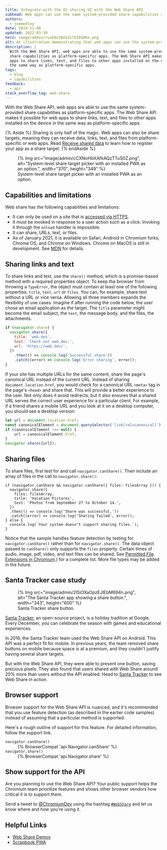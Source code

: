 ```yaml
---
title: Integrate with the OS sharing UI with the Web Share API
subhead: Web apps can use the same system-provided share capabilities as platform-specific apps.
authors:
  - joemedley
date: 2019-11-08
updated: 2022-03-30
hero: image/admin/ruvEms3AeSZvlEI01DKo.png
alt: An illustration demonstrating that web apps can use the system-provided sharing UI.
description: |
  With the Web Share API, web apps are able to use the same system-provided
  share capabilities as platform-specific apps. The Web Share API makes it possible for web
  apps to share links, text, and files to other apps installed on the device in
  the same way as platform-specific apps.
tags:
  - blog
  - capabilities
feedback:
  - api
stack_overflow_tag: web-share
---
```


With the Web Share API, web apps are able to use the same system-provided share
capabilities as platform-specific apps. The Web Share API makes it possible for web apps to
share links, text, and files to other apps installed on the device in the same
way as platform-specific apps.

{% Aside %}
  Sharing is only half of the magic. Web apps can also be share
  targets, meaning they can receive data, links, text, and files from
  platform-specific or web apps. Read [Receive shared data](/web-share-target/)
  to learn how to register your app as a share target.
{% endAside %}

<figure data-float="right">
  {% Img src="image/admin/cCXNoHbXAfkAQzTTuS0Z.png", alt="System-level share target picker with an installed PWA as an option.", width="370", height="349" %}
  <figcaption>
    System-level share target picker with an installed PWA as an option.
  </figcaption>
</figure>

## Capabilities and limitations

Web share has the following capabilities and limitations:
* It can only be used on a site that is [accessed via HTTPS](https://www.chromium.org/Home/chromium-security/prefer-secure-origins-for-powerful-new-features).
* It must be invoked in response to a user action such as a click. Invoking it
  through the `onload` handler is impossible.
* It can share, URLs, text, or files.
* As of January 2021, it is available on Safari, Android in Chromium forks,
  Chrome OS, and Chrome on Windows. Chrome on MacOS is still in development. See
  [MDN](https://developer.mozilla.org/docs/Web/API/Navigator/share#Browser_compatibility)
  for details.

## Sharing links and text

To share links and text, use the `share()` method, which is a promise-based
method with a required properties object.
To keep the browser from throwing a `TypeError`,
the object must contain at least one
of the following properties: `title`, `text`, `url` or `files`. You
can, for example, share text without a URL or vice versa. Allowing all three
members expands the flexibility of use cases. Imagine if after running the code
below, the user chose an email application as the target. The `title` parameter
might become the email subject, the `text`, the message body, and the files, the
attachments.

```js
if (navigator.share) {
  navigator.share({
    title: 'web.dev',
    text: 'Check out web.dev.',
    url: 'https://web.dev/',
  })
    .then(() => console.log('Successful share'))
    .catch((error) => console.log('Error sharing', error));
}
```

If your site has multiple URLs for the same content, share the page's
canonical URL instead of the current URL. Instead of sharing
`document.location.href`, you would check for a canonical URL `<meta>` tag in
the page's `<head>` and share that. This will provide a better experience to the
user. Not only does it avoid redirects, but it also ensures that a shared URL serves
the correct user experience for a particular client. For example, if a friend
shares a mobile URL and you look at it on a desktop computer,
you should see a desktop version:

```js
let url = document.location.href;
const canonicalElement = document.querySelector('link[rel=canonical]');
if (canonicalElement !== null) {
    url = canonicalElement.href;
}
navigator.share({url});
```

## Sharing files

To share files, first test for and call `navigator.canShare()`. Then include an
array of files in the call to `navigator.share()`:

```js/0-5
if (navigator.canShare && navigator.canShare({ files: filesArray })) {
  navigator.share({
    files: filesArray,
    title: 'Vacation Pictures',
    text: 'Photos from September 27 to October 14.',
  })
  .then(() => console.log('Share was successful.'))
  .catch((error) => console.log('Sharing failed', error));
} else {
  console.log(`Your system doesn't support sharing files.`);
}
```

Notice that the sample handles feature detection by testing for
`navigator.canShare()` rather than for `navigator.share()`.
The data object passed to `canShare()` only supports the `files` property.
Certain times of audio, image, pdf, video, and text files can be shared.
See [Permitted File Extensions in Chromium](https://docs.google.com/document/d/1tKPkHA5nnJtmh2TgqWmGSREUzXgMUFDL6yMdVZHqUsg/edit?usp=sharing).)
for a complete list. More file types may be added in the future.

## Santa Tracker case study

<figure data-float="right">
  {% Img src="image/admin/2I5iOXaOpzEJlEbM694n.png", alt="The Santa Tracker app showing a share button.", width="343", height="600" %}
  <figcaption>
    Santa Tracker share button.
  </figcaption>
</figure>

[Santa Tracker](https://santatracker.google.com/), an open-source project, is a
holiday tradition at Google. Every December, you can celebrate the season
with games and educational experiences.

In 2016, the Santa Tracker team used the Web Share API on Android.
This API was a perfect fit for mobile.
In previous years, the team removed share buttons on mobile because space is
at a premium, and they couldn't justify having several share targets.

But with the Web Share API, they were able to present one button,
saving precious pixels.
They also found that users shared with Web Share around 20% more than
users without the API enabled. Head to
[Santa Tracker](https://santatracker.google.com/) to see Web Share in action.

## Browser support

Browser support for the Web Share API is nuanced, and it's recommended that you use feature
detection (as described in the earlier code samples) instead of assuming that a particular method is
supported.

Here's a rough outline of support for this feature. For detailed information, follow the support link.

<dl>
  <dt><code>navigator.canShare()</code></dt>
  <dd>{% BrowserCompat 'api.Navigator.canShare' %}</dd>
  <dt><code>navigator.share()</code></dt>
  <dd>{% BrowserCompat 'api.Navigator.share' %}</dd>
</dl>

## Show support for the API

Are you planning to use the Web Share API? Your public support helps the Chromium team
prioritize features and shows other browser vendors how critical it is to support them.

Send a tweet to [@ChromiumDev][cr-dev-twitter] using the hashtag
[`#WebShare`](https://twitter.com/search?q=%23WebShare&src=recent_search_click&f=live)
and let us know where and how you're using it.

## Helpful Links

- [Web Share Demos](https://w3c.github.io/web-share/demos/share-files.html)
- [Scrapbook PWA](https://github.com/GoogleChrome/samples/blob/gh-pages/web-share/README.md#web-share-demo)

[cr-dev-twitter]: https://twitter.com/ChromiumDev
